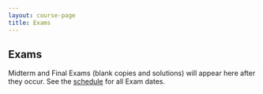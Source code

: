 ```yaml
---
layout: course-page
title: Exams
---
```


## Exams

Midterm and Final Exams (blank copies and solutions) will appear here after they occur.  See the [schedule](schedule.pdf) for all Exam dates.

<!---
<div class="x-scroll">
<table class="asst-table">
<tr><th>Semester</th><th>Midterm I</th><th>Midterm II</th><th>Final</th></tr>
	{% include exam-row.md data=site.data.exams-f2018 %}
</table>
</div>
-->

